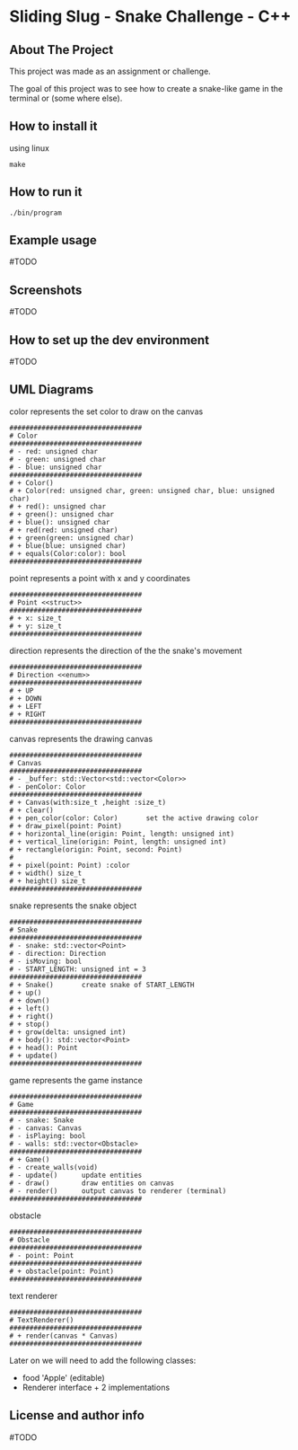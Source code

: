 # Sliding Slug - Snake Challenge - C++
## About The Project
This project was made as an assignment or challenge.

The goal of this project was to see how to create a snake-like game in the terminal or (some where else).

## How to install it
using linux
```
make
```
## How to run it
```
./bin/program
```
## Example usage
#TODO 

## Screenshots
#TODO

## How to set up the dev environment
#TODO 

## UML Diagrams

color represents the set color to draw on the canvas
```
#################################
# Color
#################################
# - red: unsigned char
# - green: unsigned char
# - blue: unsigned char
#################################
# + Color()
# + Color(red: unsigned char, green: unsigned char, blue: unsigned char)
# + red(): unsigned char
# + green(): unsigned char
# + blue(): unsigned char
# + red(red: unsigned char)
# + green(green: unsigned char)
# + blue(blue: unsigned char)
# + equals(Color:color): bool
#################################
```

point represents a point with x and y coordinates
```
#################################
# Point <<struct>>
#################################
# + x: size_t
# + y: size_t
#################################
```

direction represents the direction of the the snake's movement
```
#################################
# Direction <<enum>>
#################################
# + UP
# + DOWN
# + LEFT
# + RIGHT
#################################
```

canvas represents the drawing canvas
```
#################################
# Canvas
#################################
# - _buffer: std::Vector<std::vector<Color>>
# - penColor: Color
#################################
# + Canvas(with:size_t ,height :size_t)
# + clear()
# + pen_color(color: Color)       set the active drawing color
# + draw_pixel(point: Point)
# + horizontal_line(origin: Point, length: unsigned int)
# + vertical_line(origin: Point, length: unsigned int)
# + rectangle(origin: Point, second: Point)
#
# + pixel(point: Point) :color
# + width() size_t
# + height() size_t
#################################
```

snake represents the snake object
```
#################################
# Snake
#################################
# - snake: std::vector<Point>
# - direction: Direction
# - isMoving: bool
# - START_LENGTH: unsigned int = 3
#################################
# + Snake()       create snake of START_LENGTH
# + up()
# + down()
# + left()
# + right()
# + stop()
# + grow(delta: unsigned int)
# + body(): std::vector<Point>
# + head(): Point
# + update()
#################################
```

game represents the game instance
```
#################################
# Game
#################################
# - snake: Snake
# - canvas: Canvas
# - isPlaying: bool
# - walls: std::vector<Obstacle>
#################################
# + Game()
# - create_walls(void)
# - update()      update entities
# - draw()        draw entities on canvas
# - render()      output canvas to renderer (terminal)
#################################
```


obstacle
```
#################################
# Obstacle
#################################
# - point: Point
#################################
# + obstacle(point: Point)
#################################
```

text renderer
```
#################################
# TextRenderer()
#################################
# + render(canvas * Canvas)      
#################################
```

Later on we will need to add the following classes:

* food 'Apple' (editable)
* Renderer interface + 2 implementations

## License and author info
#TODO 